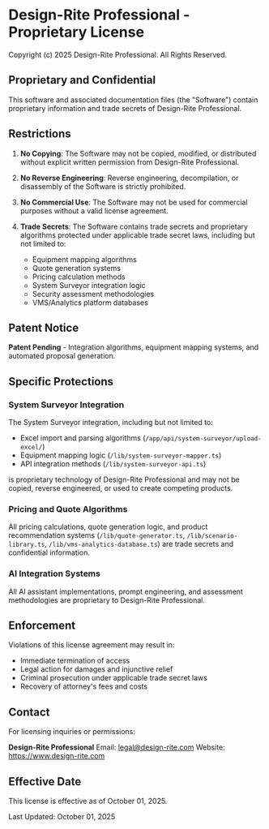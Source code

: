 # Design-Rite Professional - Proprietary License

Copyright (c) 2025 Design-Rite Professional. All Rights Reserved.

## Proprietary and Confidential

This software and associated documentation files (the "Software") contain
proprietary information and trade secrets of Design-Rite Professional.

## Restrictions

1. **No Copying**: The Software may not be copied, modified, or distributed
   without explicit written permission from Design-Rite Professional.

2. **No Reverse Engineering**: Reverse engineering, decompilation, or
   disassembly of the Software is strictly prohibited.

3. **No Commercial Use**: The Software may not be used for commercial purposes
   without a valid license agreement.

4. **Trade Secrets**: The Software contains trade secrets and proprietary
   algorithms protected under applicable trade secret laws, including but not limited to:
   - Equipment mapping algorithms
   - Quote generation systems
   - Pricing calculation methods
   - System Surveyor integration logic
   - Security assessment methodologies
   - VMS/Analytics platform databases

## Patent Notice

**Patent Pending** - Integration algorithms, equipment mapping systems, and automated proposal generation.

## Specific Protections

### System Surveyor Integration
The System Surveyor integration, including but not limited to:
- Excel import and parsing algorithms (`/app/api/system-surveyor/upload-excel/`)
- Equipment mapping logic (`/lib/system-surveyor-mapper.ts`)
- API integration methods (`/lib/system-surveyor-api.ts`)

is proprietary technology of Design-Rite Professional and may not be copied,
reverse engineered, or used to create competing products.

### Pricing and Quote Algorithms
All pricing calculations, quote generation logic, and product recommendation
systems (`/lib/quote-generator.ts`, `/lib/scenario-library.ts`,
`/lib/vms-analytics-database.ts`) are trade secrets and confidential information.

### AI Integration Systems
All AI assistant implementations, prompt engineering, and assessment methodologies
are proprietary to Design-Rite Professional.

## Enforcement

Violations of this license agreement may result in:
- Immediate termination of access
- Legal action for damages and injunctive relief
- Criminal prosecution under applicable trade secret laws
- Recovery of attorney's fees and costs

## Contact

For licensing inquiries or permissions:

**Design-Rite Professional**
Email: legal@design-rite.com
Website: https://www.design-rite.com

## Effective Date

This license is effective as of October 01, 2025.

Last Updated: October 01, 2025
